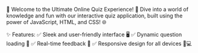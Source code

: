 🎉 Welcome to the Ultimate Online Quiz Experience! 🎉
Dive into a world of knowledge and fun with our interactive quiz application, built using the power of JavaScript, HTML, and CSS! 🌐

✨ Features:
✅ Sleek and user-friendly interface 🖥️
✅ Dynamic question loading 🔄
✅ Real-time feedback 🎯
✅ Responsive design for all devices 📱💻
